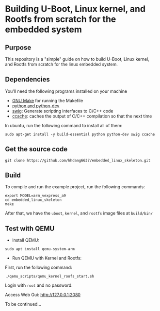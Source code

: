 # Building U-Boot, Linux kernel, and Rootfs from scratch for the embedded system

## Purpose
This repository is a "simple" guide on how to build U-Boot, Linux kernel, and Rootfs from scratch for the linux embedded system.

## Dependencies
You'll need the following programs installed on your machine
- [GNU Make](https://www.gnu.org/software/make/) for running the Makefile
- [python and python-dev](https://www.python.org/)
- [swig](http://www.swig.org/index.php): Generate scripting interfaces to C/C++ code
- [ccache](https://ccache.samba.org/): caches the output of C/C++ compilation so that the next time

In ubuntu, run the following command to install all of them:
```
sudo apt-get install -y build-essential python python-dev swig ccache
```

## Get the source code
```
git clone https://github.com/hhdang6637/embedded_linux_skeleton.git
```
## Build
To compile and run the example project, run the following commands:

```
export MODEL=arm_vexpress_a9
cd embedded_linux_skeleton
make
```

After that, we have the `uboot`, `kernel`, and `rootfs` image files at `build/bin/`

## Test with QEMU
- Install QEMU:
```
sudo apt install qemu-system-arm
```

- Run QEMU with Kernel and Rootfs:

First, run the following command:
```
./qemu_scripts/qemu_kernel_roofs_start.sh
```

Login with `root` and no password.

Access Web Gui: http://127.0.0.1:2080

To be continued...
